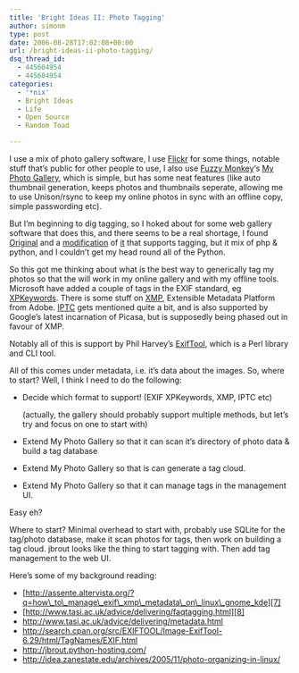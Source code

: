 ```yaml
---
title: 'Bright Ideas II: Photo Tagging'
author: simonm
type: post
date: 2006-08-28T17:02:08+00:00
url: /bright-ideas-ii-photo-tagging/
dsq_thread_id:
  - 445604954
  - 445604954
categories:
  - '*nix'
  - Bright Ideas
  - Life
  - Open Source
  - Random Toad

---
```

I use a mix of photo gallery software, I use <a target="_blank" href="http://www.flickr.com/photos/simonmcc/tags/">Flickr</a> for some things, notable stuff that&#8217;s public for other people to use, I also use <a target="_blank" href="http://www.fuzzymonkey.net/software/">Fuzzy Monkey</a>&#8216;s [My Photo Gallery][1], which is simple, but has some neat features (like auto thumbnail generation, keeps photos and thumbnails seperate, allowing me to use Unison/rsync to keep my online photos in sync with an offline copy, simple passwording etc).

But I&#8217;m beginning to dig tagging, so I hoked about for some web gallery software that does this, and there seems to be a real shortage, I found <a target="_blank" href="http://jimmac.musichall.cz/original.php">Original</a> and a <a target="_blank" href="http://wingolog.org/pub/original/">modification</a> of [it][2] that supports tagging, but it mix of php &#038; python, and I couldn&#8217;t get my head round all of the Python.

So this got me thinking about what is the best way to generically tag my photos so that the will work in my online gallery and with my offline tools. Microsoft have added a couple of tags in the EXIF standard, eg [XPKeywords][3]. There is some stuff on [XMP][4], Extensible Metadata Platform from Adobe. [IPTC][5] gets mentioned quite a bit, and is also supported by Google&#8217;s latest incarnation of Picasa, but is supposedly being phased out in favour of XMP.

Notably all of this is support by Phil Harvey&#8217;s [ExifTool][6], which is a Perl library and CLI tool.
  
All of this comes under metadata, i.e. it&#8217;s data about the images. So, where to start? Well, I think I need to do the following:

  * Decide which format to support! (EXIF XPKeywords, XMP, IPTC etc)
  
    (actually, the gallery should probably support multiple methods, but let&#8217;s try and focus on one to start with)
  * Extend My Photo Gallery so that it can scan it&#8217;s directory of photo data &#038; build a tag database
  * Extend My Photo Gallery so that is can generate a tag cloud.
  * Extend My Photo Gallery so that it can manage tags in the management UI.

Easy eh?

Where to start? Minimal overhead to start with, probably use SQLite for the tag/photo database, make it scan photos for tags, then work on building a tag cloud. jbrout looks like the thing to start tagging with. Then add tag management to the web UI.
  
Here&#8217;s some of my background reading:

  * [http://assente.altervista.org/?q=how\_to\_manage\_exif\_xmp\_metadata\_on\_linux\_gnome_kde][7]
  * [http://www.tasi.ac.uk/advice/delivering/faqtagging.html][8]
  * <http://www.tasi.ac.uk/advice/delivering/metadata.html>
  * <http://search.cpan.org/src/EXIFTOOL/Image-ExifTool-6.29/html/TagNames/EXIF.html>
  * <http://jbrout.python-hosting.com/>
  * <http://idea.zanestate.edu/archives/2005/11/photo-organizing-in-linux/>

 [1]: http://www.fuzzymonkey.net/software/photogallery/
 [2]: http://wingolog.org/photos/
 [3]: http://www.sno.phy.queensu.ca/~phil/exiftool/TagNames/EXIF.html
 [4]: http://en.wikipedia.org/wiki/EXtensible_Metadata_Platform
 [5]: http://www.sno.phy.queensu.ca/~phil/exiftool/TagNames/IPTC.html
 [6]: http://www.sno.phy.queensu.ca/~phil/exiftool/
 [7]: http://assente.altervista.org/?q=how_to_manage_exif_xmp_metadata_on_linux_gnome_kde
 [8]: #%20http://www.tasi.ac.uk/advice/delivering/faqtagging.html